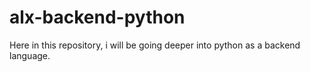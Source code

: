 # alx-backend-python
Here in this repository, i will be going deeper into python as a backend language.
